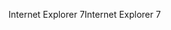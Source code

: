<span data-ttu-id="cf2a2-101">Internet Explorer 7</span><span class="sxs-lookup"><span data-stu-id="cf2a2-101">Internet Explorer 7</span></span>
